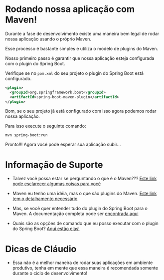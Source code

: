 # Rodando nossa aplicação com Maven!

Durante a fase de desenvolvimento existe uma maneira bem legal de rodar nossa aplicação usando o próprio Maven.

Esse processo é bastante simples e utiliza o modelo de plugins do Maven.

Nosso primeiro passo é garantir que nossa aplicação esteja configurada com o plugin do Spring Boot. 

Verifique se no `pom.xml` do seu projeto o plugin do Spring Boot está configurado.

```xml
<plugin>
  <groupId>org.springframework.boot</groupId>
  <artifactId>spring-boot-maven-plugin</artifactId>
</plugin>
``` 

Bom, se o seu projeto já está configurado com isso agora podemos rodar nossa aplicação.

Para isso execute o seguinte comando:

```shell script
mvn spring-boot:run
```

Pronto!!! Agora você pode esperar sua aplicação subir...   

# Informação de Suporte

* Talvez você possa estar se perguntando o que é o Maven??? [Este link pode esclarecer algumas coisas para você](https://maven.apache.org/)

* Maven eu tenho uma idéia, mas o que são plugins do Maven. [Este link tem o detalhamento necessário](https://maven.apache.org/plugins/index.html)

* Mas, se você quer entender tudo do plugin do Spring Boot para o Maven. A documentação completa pode ser [encontrada aqui](https://docs.spring.io/spring-boot/docs/current/maven-plugin/reference/html/)  

* Quais são as opções de comando que eu posso executar com o plugin do Spring Boot? [Aqui estão elas!](https://docs.spring.io/spring-boot/docs/current/maven-plugin/reference/html/#goals)

# Dicas de Cláudio

* Essa não é a melhor maneira de rodar suas aplicações em ambiente produtivo, tenha em mente que essa maneira é 
recomendada somente durante o ciclo de desenvolvimento!